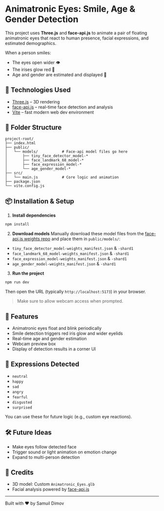 # Animatronic Eyes: Smile, Age & Gender Detection

This project uses **Three.js** and **face-api.js** to animate a pair of floating animatronic eyes that react to human presence, facial expressions, and estimated demographics.

When a person smiles:

* The eyes open wider 👁️
* The irises glow red 🔴
* Age and gender are estimated and displayed 🧠

## 🧰 Technologies Used

* [Three.js](https://threejs.org/) – 3D rendering
* [face-api.js](https://github.com/justadudewhohacks/face-api.js) – real-time face detection and analysis
* [Vite](https://vitejs.dev/) – fast modern web dev environment

## 📁 Folder Structure

```
project-root/
├── index.html
├── public/
│   └── models/           # Face-api model files go here
│       ├── tiny_face_detector_model-*
│       ├── face_landmark_68_model-*
│       ├── face_expression_model-*
│       └── age_gender_model-*
├── src/
│   └── main.js           # Core logic and animation
├── package.json
└── vite.config.js
```

## 📦 Installation & Setup

1. **Install dependencies**

```bash
npm install
```

2. **Download models**
   Manually download these model files from the [face-api.js weights repo](https://github.com/justadudewhohacks/face-api.js/tree/master/weights) and place them in `public/models/`:

* `tiny_face_detector_model-weights_manifest.json` & `-shard1`
* `face_landmark_68_model-weights_manifest.json` & `-shard1`
* `face_expression_model-weights_manifest.json` & `-shard1`
* `age_gender_model-weights_manifest.json` & `-shard1`

3. **Run the project**

```bash
npm run dev
```

Then open the URL (typically `http://localhost:5173`) in your browser.

> Make sure to allow webcam access when prompted.

## 🤖 Features

* Animatronic eyes float and blink periodically
* Smile detection triggers red iris glow and wider eyelids
* Real-time age and gender estimation
* Webcam preview box
* Display of detection results in a corner UI

## 🧪 Expressions Detected

* `neutral`
* `happy`
* `sad`
* `angry`
* `fearful`
* `disgusted`
* `surprised`

You can use these for future logic (e.g., custom eye reactions).

## 🛠 Future Ideas

* Make eyes follow detected face
* Trigger sound or light animation on emotion change
* Expand to multi-person detection

## 📸 Credits

* 3D model: Custom `Animatronic_Eyes.glb`
* Facial analysis powered by [face-api.js](https://github.com/justadudewhohacks/face-api.js)

---

Built with ❤️ by Samuil Dimov
